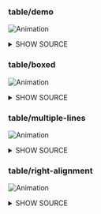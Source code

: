 ### table/demo

![Animation](https://raw.githubusercontent.com/glados28/pterm/master/_examples/table/demo/animation.svg)

<details>

<summary>SHOW SOURCE</summary>

```go
package main

import "github.com/glados28/pterm"

func main() {
	// Define the data for the first table
	tableData1 := pterm.TableData{
		{"Firstname", "Lastname", "Email", "Note"},
		{"Paul", "Dean", "augue@velitAliquam.co.uk", ""},
		{"Callie", "Mckay", "nunc.sed@est.com", "这是一个测试, haha!"},
		{"Libby", "Camacho", "lobortis@semper.com", "just a test, hey!"},
		{"张", "小宝", "zhang@example.com", ""},
	}

	// Create a table with a header and the defined data, then render it
	pterm.DefaultTable.WithHasHeader().WithData(tableData1).Render()

	pterm.Println() // Blank line

	// Define the data for the second table
	tableData2 := pterm.TableData{
		{"Firstname", "Lastname", "Email"},
		{"Paul\n\nNewline", "Dean", "augue@velitAliquam.co.uk"},
		{"Callie", "Mckay", "nunc.sed@est.com\nNewline"},
		{"Libby", "Camacho", "lobortis@semper.com"},
		{"张", "小宝", "zhang@example.com"},
	}

	// Create another table with a header and the defined data, then render it
	pterm.DefaultTable.WithHasHeader().WithData(tableData2).Render()
}

```

</details>

### table/boxed

![Animation](https://raw.githubusercontent.com/glados28/pterm/master/_examples/table/boxed/animation.svg)

<details>

<summary>SHOW SOURCE</summary>

```go
package main

import "github.com/glados28/pterm"

func main() {
	// Define the data for the table.
	// Each inner slice represents a row in the table.
	// The first row is considered as the header of the table.
	tableData := pterm.TableData{
		{"Firstname", "Lastname", "Email", "Note"},
		{"Paul", "Dean", "augue@velitAliquam.co.uk", ""},
		{"Callie", "Mckay", "nunc.sed@est.com", "这是一个测试, haha!"},
		{"Libby", "Camacho", "lobortis@semper.com", "just a test, hey!"},
		{"张", "小宝", "zhang@example.com", ""},
	}

	// Create a table with the defined data.
	// The table has a header and is boxed.
	// Finally, render the table to print it.
	pterm.DefaultTable.WithHasHeader().WithBoxed().WithData(tableData).Render()
}

```

</details>

### table/multiple-lines

![Animation](https://raw.githubusercontent.com/glados28/pterm/master/_examples/table/multiple-lines/animation.svg)

<details>

<summary>SHOW SOURCE</summary>

```go
package main

import "github.com/glados28/pterm"

func main() {
	// Define the data for the table.
	data := pterm.TableData{
		{"Firstname", "Lastname", "Email"},
		{"Paul\n\nNewline", "Dean", "augue@velitAliquam.co.uk"},
		{"Callie", "Mckay", "nunc.sed@est.com\nNewline"},
		{"Libby", "Camacho", "lobortis@semper.com"},
		{"张", "小宝", "zhang@example.com"},
	}

	// Create and render the table.
	// The options are chained in a single line for simplicity.
	// The table has a header, a row separator, and a header row separator.
	pterm.DefaultTable.WithHasHeader().WithRowSeparator("-").WithHeaderRowSeparator("-").WithData(data).Render()
}

```

</details>

### table/right-alignment

![Animation](https://raw.githubusercontent.com/glados28/pterm/master/_examples/table/right-alignment/animation.svg)

<details>

<summary>SHOW SOURCE</summary>

```go
package main

import "github.com/glados28/pterm"

func main() {
	// Define the data for the table.
	// Each inner slice represents a row in the table.
	// The first row is considered as the header.
	tableData := pterm.TableData{
		{"Firstname", "Lastname", "Email", "Note"},
		{"Paul", "Dean", "augue@velitAliquam.co.uk", ""},
		{"Callie", "Mckay", "nunc.sed@est.com", "这是一个测试, haha!"},
		{"Libby", "Camacho", "lobortis@semper.com", "just a test, hey!"},
		{"张", "小宝", "zhang@example.com", ""},
	}

	// Create a table with the defined data.
	// The table has a header and the text in the cells is right-aligned.
	// The Render() method is used to print the table to the console.
	pterm.DefaultTable.WithHasHeader().WithRightAlignment().WithData(tableData).Render()
}

```

</details>


